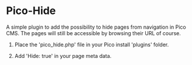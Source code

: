Pico-Hide
=========

A simple plugin to add the possibility to hide pages from navigation in Pico CMS.
The pages will still be accessible by browsing their URL of course.

1. Place the 'pico_hide.php' file in your Pico install 'plugins' folder.

2. Add 'Hide: true' in your page meta data.
